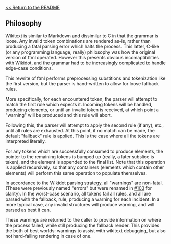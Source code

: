 [<< Return to the README](README.md)

## Philosophy

Wikitext is similar to Markdown and dissimilar to C in that the grammar is loose.
Any invalid token combinations are rendered as-is, rather than producing a fatal parsing
error which halts the process. This latter, C-like (or any programming language, really)
philosophy was how the original version of ftml operated. However this presents obvious
incomaptibilities with Wikidot, and the grammar had to be increasingly complicated to handle
edge-case conditions.

This rewrite of ftml performs preprocessing substitions and tokenization like the first version,
but the parser is hand-written to allow for loose fallback rules.

More specifically, for each encountered token, the parser will attempt to match the first rule
which expects it. Incoming tokens will be handled, producing elements, or until an invalid token
is received, at which point a "warning" will be produced and this rule will abort.

Following this, the parser will attempt to apply the second rule (if any), etc., until all rules are
exhausted. At this point, if no match can be made, the default "fallback" rule is applied. This is
the case where all the tokens are interpreted literally.

For any tokens which are successfully consumed to produce elements, the pointer to the remaining tokens
is bumped up (really, a later subslice is taken), and the element is appended to the final list.
Note that this operation is applied recursively, so that any containers (elements which contain other
elements) will perform this same operation to populate themselves.

In accordance to the Wikidot parsing strategy, all "warnings" are non-fatal. (These were previously named
"errors" but were renamed in [#103](https://github.com/Nu-SCPTheme/ftml/pull/103) for clarity).
In the worst-case scenario, all tokens fail all rules, and all are parsed with the fallback, rule, producing
a warning for each incident. In a more typical case, any invalid structures will produce warning, and will
parsed as best it can.

These warnings are returned to the caller to provide information on where the process failed, while still
producing the fallback render. This provides the both of best worlds: warnings to assist with wikitext
debugging, but also not hard-failing rendering in case of one.
